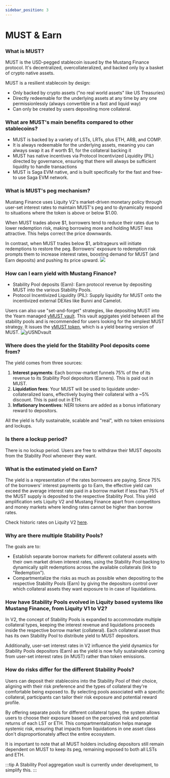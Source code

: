 ```yaml
---
sidebar_position: 3
---
```



# MUST & Earn

### What is MUST?

MUST is the USD-pegged stablecoin issued by the Mustang Finance protocol. It's decentralized, overcollateralized, and backed only by a basket of crypto native assets.

MUST is a resilient stablecoin by design:

* Only backed by crypto assets ("no real world assets" like US Treasuries)
* Directly redeemable for the underlying assets at any time by any one permissionlessly (always convertible in a fast and liquid way)
* Can only be created by users depositing more collateral. 

### What are MUST's main benefits compared to other stablecoins?

* MUST is backed by a variety of LSTs, LRTs, plus ETH, ARB, and COMP.
* It is always redeemable for the underlying assets, meaning you can always swap it as if worth $1, for the collateral backing it
* MUST has native incentives via Protocol Incentivized Liquidity (PIL) directed by governance, ensuring that there will always be sufficient liquidity to handle transactions
* MUST is Saga EVM native, and is built specifically for the fast and free-to use Saga EVM network.

### What is MUST's peg mechanism?

Mustang Finance uses Liquity V2's market-driven monetary policy through user-set interest rates to maintain MUST's peg and to dynamically respond to situations where the token is above or below $1.00.

When MUST trades above $1, borrowers tend to reduce their rates due to lower redemption risk, making borrowing more and holding MUST less attractive. This helps correct the price downwards.

In contrast, when MUST trades below $1, arbitrageurs will initiate redemptions to restore the peg. Borrowers' exposure to redemption risk prompts them to increase interest rates, boosting demand for MUST (and Earn deposits) and pushing its price upward.
![](https://docs.liquity.org/~gitbook/image?url=https%3A%2F%2F2342324437-files.gitbook.io%2F%7E%2Ffiles%2Fv0%2Fb%2Fgitbook-x-prod.appspot.com%2Fo%2Fspaces%252FE2A1Xrcj7XasxOiotWky%252Fuploads%252FOPagS0zx2PSCiAFmH8Uq%252Flight%2520-%2520BOLD%2520peg%2520mechanism.png%3Falt%3Dmedia%26token%3Dfcc3163a-a96d-4085-a1ea-d5c4606ab3b7&width=768&dpr=4&quality=100&sign=37ed4c8c&sv=2)

### How can I earn yield with Mustang Finance?

* Stability Pool deposits (Earn): Earn protocol revenue by depositing MUST into the various Stability Pools.
* Protocol Incentivized Liquidity (PIL): Supply liquidity for MUST onto the incentivized external DEXes like Bunni and Camelot.

Users can also use "set-and-forget" strategies, like depositing MUST into the Yearn managed [yMUST vault](https://app.must.finance/earn/ymust). This vault aggigates yield between all the  stability pools and is recommended for users looking for the simplest MUST strategy. It issues the [yMUST token](https://arbiscan.io/address/0x252b965400862d94bda35fecf7ee0f204a53cc36), which is a yield bearing version of MUST.
![yUSNDvault](/img/yUSNDvault.png)

### Where does the yield for the Stability Pool deposits come from?

The yield comes from three sources:

1. **Interest payments**: Each borrow-market funnels 75% of the of its revenue to its Stability Pool depositors (Earners). This is paid out in MUST.
2. **Liquidation fees**: Your MUST will be used to liquidate under-collateralized loans, effectively buying their collateral with a \~5% discount. This is paid out in ETH.
3. **Inflationary Incentives**: NERI tokens are added as a bonus inflationary reward to depositors.

All the yield is fully sustainable, scalable and "real", with no token emissions and lockups.

### Is there a lockup period? 

There is no lockup period. Users are free to withdraw their MUST deposits from the Stability Pool whenever they want.

### What is the estimated yield on Earn? 

The yield is a representation of the rates borrowers are paying. Since 75% of the borrowers' interest payments go to Earn, the effective yield can exceed the average interest rate paid in a borrow market if less than 75% of the MUST supply is deposited to the respective Stability Pool. This yield amplification sets Liquity V2 and Mustang Finance apart from competitors and money markets where lending rates cannot be higher than borrow rates.

Check historic rates on Liquity V2 [here](https://dune.com/liquity/liquity-v2#interest-rates).

### Why are there multiple Stability Pools?

The goals are to:

* Establish separate borrow markets for different collateral assets with their own market driven interest rates, using the Stability Pool backing to dynamically split redemptions across the available collaterals (link to "Redemption").
* Compartmentalize the risks as much as possible when depositing to the respective Stability Pools (Earn) by giving the depositors control over which collateral assets they want exposure to in case of liquidations.

### How have Stability Pools evolved in Liquity based systems like Mustang Finance, from Liquity V1 to V2?

In V2, the concept of Stability Pools is expanded to accommodate multiple collateral types, keeping the interest revenue and liquidations proceeds inside the respective borrow market (collateral). Each collateral asset thus has its own Stability Pool to distribute yield to MUST depositors.

Additionally, user-set interest rates in V2 influence the yield dynamics for  Stability Pools depositors (Earn) as the yield is now fully sustainable coming from user-set interest rates (in MUST) rather than token emissions.

### How do risks differ for the different Stability Pools?

Users can deposit their stablecoins into the Stability Pool of their choice, aligning with their risk preference and the types of collateral they're comfortable being exposed to. By selecting pools associated with a specific collateral, participants can tailor their risk exposure and potential reward profile.

By offering separate pools for different collateral types, the system allows users to choose their exposure based on the perceived risk and potential returns of each LST or ETH. This compartmentalization helps manage systemic risk, ensuring that impacts from liquidations in one asset class don't disproportionately affect the entire ecosystem.

It is important to note that all MUST holders including depositors still remain dependent on MUST to keep its peg, remaining exposed to both all LSTs and ETH.


:::tip
A Stability Pool aggregation vault is currently under development, to simplify this.
:::
